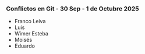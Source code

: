### Conflictos en Git - 30 Sep - 1 de Octubre 2025

- Franco Leiva
- Luis 
- Wimer Esteba
- Moisés
- Eduardo

